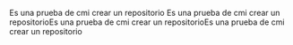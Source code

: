 Es una prueba de cmi crear un repositorio
Es una prueba de cmi crear un repositorioEs una prueba de cmi crear un repositorioEs una prueba de cmi crear un repositorio
